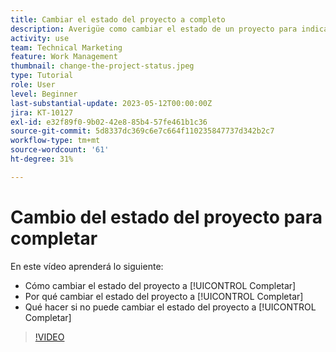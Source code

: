 ```yaml
---
title: Cambiar el estado del proyecto a completo
description: Averigüe como cambiar el estado de un proyecto para indicar que el trabajo se ha completado.
activity: use
team: Technical Marketing
feature: Work Management
thumbnail: change-the-project-status.jpeg
type: Tutorial
role: User
level: Beginner
last-substantial-update: 2023-05-12T00:00:00Z
jira: KT-10127
exl-id: e32f89f0-9b02-42e8-85b4-57fe461b1c36
source-git-commit: 5d8337dc369c6e7c664f110235847737d342b2c7
workflow-type: tm+mt
source-wordcount: '61'
ht-degree: 31%

---
```


# Cambio del estado del proyecto para completar

En este vídeo aprenderá lo siguiente:

* Cómo cambiar el estado del proyecto a [!UICONTROL Completar]
* Por qué cambiar el estado del proyecto a [!UICONTROL Completar]
* Qué hacer si no puede cambiar el estado del proyecto a [!UICONTROL Completar]

>[!VIDEO](https://video.tv.adobe.com/v/3419336/?quality=12&learn=on)
